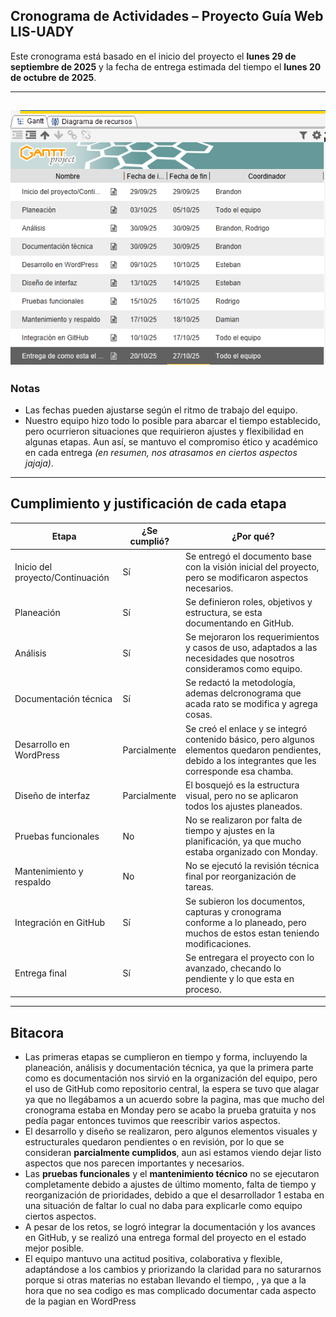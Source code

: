## Cronograma de Actividades – Proyecto Guía Web LIS-UADY

Este cronograma está basado en el inicio del proyecto el **lunes 29 de septiembre de 2025** y la fecha de entrega estimada del tiempo el **lunes 20 de octubre de 2025**.

---

![](https://github.com/Starlight2D/P-gina-web-en-WordPress-que-funcione-como-gu-a-/blob/72e3b00c4b15ad8137b4948b8f29132a9dd8c16e/cronograma.png)
---

### Notas
- Las fechas pueden ajustarse según el ritmo de trabajo del equipo.  
- Nuestro equipo hizo todo lo posible para abarcar el tiempo establecido, pero ocurrieron situaciones que requirieron ajustes y flexibilidad en algunas etapas. Aun así, se mantuvo el compromiso ético y académico en cada entrega *(en resumen, nos atrasamos en ciertos aspectos jajaja)*.

---

## Cumplimiento y justificación de cada etapa

| **Etapa** | **¿Se cumplió?** | **¿Por qué?** |
|-----------|------------------|---------------|
| Inicio del proyecto/Continuación | Sí | Se entregó el documento base con la visión inicial del proyecto, pero se modificaron aspectos necesarios. |
| Planeación | Sí | Se definieron roles, objetivos y estructura, se esta documentando en GitHub. |
| Análisis | Sí | Se mejoraron los requerimientos y casos de uso, adaptados a las necesidades que nosotros consideramos como equipo. |
| Documentación técnica | Sí | Se redactó la metodología, ademas delcronograma que acada rato se modifica y agrega cosas. |
| Desarrollo en WordPress | Parcialmente | Se creó el enlace y se integró contenido básico, pero algunos elementos quedaron pendientes, debido a los integrantes que les corresponde esa chamba. |
| Diseño de interfaz | Parcialmente | El bosquejó es la estructura visual, pero no se aplicaron todos los ajustes planeados. |
| Pruebas funcionales | No | No se realizaron por falta de tiempo y ajustes en la planificación, ya que mucho estaba organizado con Monday. |
| Mantenimiento y respaldo | No | No se ejecutó la revisión técnica final por reorganización de tareas. |
| Integración en GitHub | Sí | Se subieron los documentos, capturas y cronograma conforme a lo planeado, pero muchos de estos estan teniendo modificaciones. |
| Entrega final | Sí | Se entregara el proyecto con lo avanzado, checando lo pendiente y lo que esta en proceso. |


---

## Bitacora
- Las primeras etapas se cumplieron en tiempo y forma, incluyendo la planeación, análisis y documentación técnica, ya que la primera parte como es documentación nos sirvió en la organización del equipo, pero el uso de GitHub como repositorio central, la espera se tuvo que alagar ya que no llegábamos a un acuerdo sobre la pagina, mas que mucho del cronograma estaba en Monday pero se acabo la prueba gratuita y nos pedía pagar entonces tuvimos que reescribir varios aspectos.
- El desarrollo y diseño se realizaron, pero algunos elementos visuales y estructurales quedaron pendientes o en revisión, por lo que se consideran **parcialmente cumplidos**, aun asi estamos viendo dejar listo aspectos que nos parecen importantes y necesarios.
- Las **pruebas funcionales** y el **mantenimiento técnico** no se ejecutaron completamente debido a ajustes de último momento, falta de tiempo y reorganización de prioridades, debido a que el desarrollador 1 estaba en una situación de faltar lo cual no daba para explicarle como equipo ciertos aspectos.
- A pesar de los retos, se logró integrar la documentación y los avances en GitHub, y se realizó una entrega formal del proyecto en el estado mejor posible.
- El equipo mantuvo una actitud positiva, colaborativa y flexible, adaptándose a los cambios y priorizando la claridad para no saturarnos porque si otras materias no estaban llevando el tiempo, , ya que a la hora que no sea codigo es mas complicado documentar cada aspecto de la pagian en WordPress






